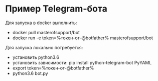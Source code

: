 # Пример Telegram-бота

Для запуска в docker выполнить:
* docker pull masterofsupport/bot
* docker run -e token=%токен-от-@botfather% masterofsupport/bot

Для запуска локально потребуется:
* установить python3.6
* установить зависимости: pip install python-telegram-bot PyYAML
* export token=%токен-от-@botfather%
* python3.6 bot.py